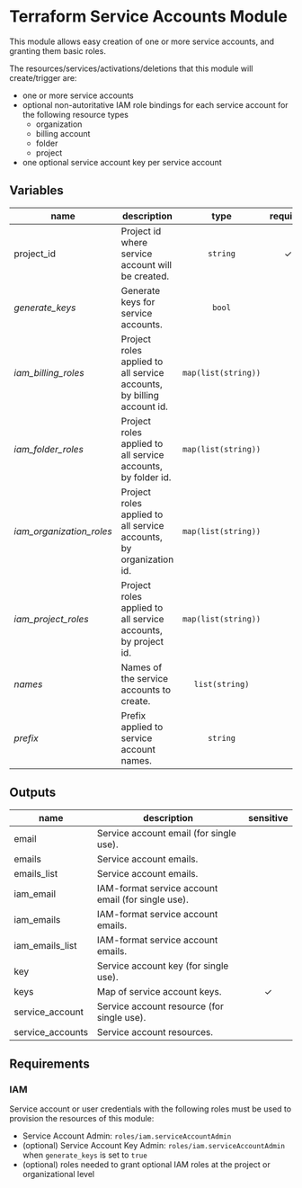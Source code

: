 # Terraform Service Accounts Module

This module allows easy creation of one or more service accounts, and granting them basic roles.

The resources/services/activations/deletions that this module will create/trigger are:

- one or more service accounts
- optional non-autoritative IAM role bindings for each service account for the following resource types
  - organization
  - billing account
  - folder
  - project
- one optional service account key per service account

<!-- BEGIN TFDOC -->
## Variables

| name | description | type | required | default |
|---|---|:---: |:---:|:---:|
| project_id | Project id where service account will be created. | <code title="">string</code> | ✓ |  |
| *generate_keys* | Generate keys for service accounts. | <code title="">bool</code> |  | <code title="">false</code> |
| *iam_billing_roles* | Project roles applied to all service accounts, by billing account id. | <code title="map&#40;list&#40;string&#41;&#41;">map(list(string))</code> |  | <code title="">{}</code> |
| *iam_folder_roles* | Project roles applied to all service accounts, by folder id. | <code title="map&#40;list&#40;string&#41;&#41;">map(list(string))</code> |  | <code title="">{}</code> |
| *iam_organization_roles* | Project roles applied to all service accounts, by organization id. | <code title="map&#40;list&#40;string&#41;&#41;">map(list(string))</code> |  | <code title="">{}</code> |
| *iam_project_roles* | Project roles applied to all service accounts, by project id. | <code title="map&#40;list&#40;string&#41;&#41;">map(list(string))</code> |  | <code title="">{}</code> |
| *names* | Names of the service accounts to create. | <code title="list&#40;string&#41;">list(string)</code> |  | <code title="">[]</code> |
| *prefix* | Prefix applied to service account names. | <code title="">string</code> |  | <code title=""></code> |

## Outputs

| name | description | sensitive |
|---|---|:---:|
| email | Service account email (for single use). |  |
| emails | Service account emails. |  |
| emails_list | Service account emails. |  |
| iam_email | IAM-format service account email (for single use). |  |
| iam_emails | IAM-format service account emails. |  |
| iam_emails_list | IAM-format service account emails. |  |
| key | Service account key (for single use). |  |
| keys | Map of service account keys. | ✓ |
| service_account | Service account resource (for single use). |  |
| service_accounts | Service account resources. |  |
<!-- END TFDOC -->

## Requirements

### IAM

Service account or user credentials with the following roles must be used to provision the resources of this module:

- Service Account Admin: `roles/iam.serviceAccountAdmin`
- (optional) Service Account Key Admin: `roles/iam.serviceAccountAdmin` when `generate_keys` is set to `true`
- (optional) roles needed to grant optional IAM roles at the project or organizational level
